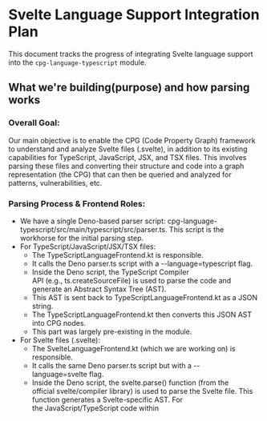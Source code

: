 # Svelte Language Support Integration Plan

This document tracks the progress of integrating Svelte language support into the `cpg-language-typescript` module.


## What we're building(purpose) and how parsing works

### Overall Goal: 
Our main objective is to enable the CPG (Code Property Graph) framework to understand and analyze Svelte files (.svelte), in addition to its existing capabilities for TypeScript, JavaScript, JSX, and TSX files.
This involves parsing these files and converting their structure and code into a graph representation (the CPG) that can then be queried and analyzed for patterns, vulnerabilities, etc.

### Parsing Process & Frontend Roles:
* We have a single Deno-based parser script: cpg-language-typescript/src/main/typescript/src/parser.ts. 
This script is the workhorse for the initial parsing step.
* For TypeScript/JavaScript/JSX/TSX files:
    * The TypeScriptLanguageFrontend.kt is responsible.
    * It calls the Deno parser.ts script with a --language=typescript flag.
    * Inside the Deno script, the TypeScript Compiler API (e.g., ts.createSourceFile) is used to parse the code and generate an Abstract Syntax Tree (AST).
    * This AST is sent back to TypeScriptLanguageFrontend.kt as a JSON string.
    * The TypeScriptLanguageFrontend.kt then converts this JSON AST into CPG nodes.
    * This part was largely pre-existing in the module.
* For Svelte files (.svelte):
    * The SvelteLanguageFrontend.kt (which we are working on) is responsible.
    * It calls the same Deno parser.ts script but with a --language=svelte flag.
    * Inside the Deno script, the svelte.parse() function (from the official svelte/compiler library) is used to parse the Svelte file. This function generates a Svelte-specific AST. For the JavaScript/TypeScript code within <script> tags, this AST is ESTree-compliant.
    * This Svelte AST is sent back to SvelteLanguageFrontend.kt as a JSON string.
    * The SvelteLanguageFrontend.kt then uses helper Kotlin data classes (defined in SvelteAST.kt) to understand this JSON and converts it into CPG nodes.

### Role and Status of SvelteAST.kt:
* SvelteAST.kt defines a set of Kotlin data classes (like SvelteProgram, SvelteScript, SvelteHtmlElement, and also the EsTreeNode hierarchy for script content). These classes are structured to match the JSON output of svelte.parse().
* Its main purpose is to allow the Jackson JSON library (used in SvelteLanguageFrontend.kt) to take the raw JSON string from the Deno parser and turn it into a tree of usable Kotlin objects.
* Is it "finished"? It's developed enough to handle the Svelte AST structures we've encountered so far, especially for deserializing script content and basic HTML/CSS structures, which fixed earlier Jackson deserialization errors. However, if svelte.parse() outputs new or different AST node types in the future (e.g., with new Svelte features), we might need to add or modify classes in SvelteAST.kt to match. So, it's functionally adequate for our current test cases but could need expansion.

### AST Creation for regular JS/TS files:
As mentioned above, for regular .js, .ts, .jsx, and .tsx files, the AST is created by the TypeScript Compiler API within the Deno parser.ts script. This was an existing capability of the cpg-language-typescript module before we started adding Svelte support.


### Using Tree-sitter for Svelte files
You're right, the web search results show that Tree-sitter grammars for Svelte do exist (like Himujjal/tree-sitter-svelte at https://github.com/Himujjal/tree-sitter-svelte and tree-sitter-grammars/tree-sitter-svelte at https://github.com/tree-sitter-grammars/tree-sitter-svelte).
* Current Approach (using svelte.parse() via Deno):
    * Pros: We're using the official Svelte compiler's parser, which guarantees the most accurate understanding of Svelte syntax and its evolution. The AST for script blocks is already ESTree-compliant, which is a standard format the CPG can work with more easily for JavaScript parts.
    * Cons: It involves an external Deno process call, which adds some overhead. The full Svelte AST structure is specific to the Svelte compiler and requires the mapping we've done in SvelteAST.kt.
* Potential Tree-sitter Approach:
    * Pros: Tree-sitter is generally very fast and can offer good error recovery. If we used Java/Kotlin bindings for Tree-sitter directly, we might avoid the Deno process call. It offers a more universal way to define language grammars.
    * Cons: We would be relying on a third-party grammar. Its accuracy, completeness, and maintenance compared to the official Svelte parser would need careful evaluation. The AST structure produced by Tree-sitter would likely be different from what svelte.parse() produces, meaning SvelteAST.kt would need a significant rewrite, and the logic in SvelteLanguageFrontend.kt to transform that AST into CPG nodes would also need to be redone. Integrating Tree-sitter (especially if it means managing native libraries from Kotlin/Java) could add complexity to the build and deployment.
* Recommendation:
For now, continuing with the current approach (using svelte.parse() via the Deno script) seems more practical. We've made significant progress, and the primary known issues seem to be within our Kotlin frontend's handling of the AST rather than the parsing itself. The CPG project already uses this Deno-based parsing mechanism for TypeScript, so there's an established pattern.
Switching to Tree-sitter would be a substantial architectural change and a new research task. It might be something to consider in the future if the current approach hits insurmountable limitations (e.g., performance bottlenecks that can't be optimized), but it's probably best to get the current method fully working and stable first.


## Plan (Systematic Approach)

1.  **Revert & Branch:** Revert `cpg-language-typescript` to baseline (main branch state). Create new branch `feature/svelte-support`. (DONE)
2.  **Verify Baseline:** Confirm the original module builds correctly (ignoring test setup issues like Kover). (DONE - `./gradlew :cpg-language-typescript:clean :cpg-language-typescript:assemble` succeeded).
3.  **Add Svelte Kotlin Stubs:** Create minimal `SvelteLanguage.kt`, `SvelteAST.kt`, `SvelteLanguageFrontend.kt`. (DONE)
4.  **Build Step 1:** Run `compileKotlin` to ensure stubs are syntactically correct. Commit. (Current Step)
    *   Purpose: Quickly check basic Kotlin syntax, class structure, inheritance, and imports for the new stub files before adding complex logic. Confirms the stubs themselves don't break compilation.
5.  **Add Svelte Parser Script & Build Logic:** Decide between Deno or Node.js for the `svelte.parse` script. Add parser script and necessary build tasks (`build.gradle.kts`). Run `assemble`. Commit.
6.  **Integrate Parser Execution:** Add logic to `SvelteLanguageFrontend.kt` to run the parser and read JSON output.
7.  **Build Step 2:** Run `compileKotlin`. Fix process/IO/JSON errors. Commit.
8.  **Integrate Basic CPG Nodes:** Add code to create `TranslationUnitDeclaration` and placeholder `RecordDeclaration` from AST.
9.  **Build Step 3:** Run `compileKotlin`. Analyze and fix core CPG integration errors carefully. Commit.
10. **Add Dispatch Logic:** Re-introduce Svelte dispatch logic in `TypeScriptLanguageFrontend.kt`.
11. **Build Step 4:** Run `compileKotlin`. Fix. Commit.
12. **Add Tests & Refine:** Implement tests and detailed CPG node handling.


## Progress Notes


### 1. Add svelte support in current typescript modules
*   **Strategy Shift:** Decided to integrate Svelte support directly into `cpg-language-typescript` instead of a separate module, based on maintainer feedback.
*   **Kotlin Stubs:** Created initial Kotlin classes within `cpg-language-typescript`:
    *   `SvelteLanguage.kt`: Defines the language properties.
    *   `SvelteAST.kt`: Placeholder interface for AST nodes.
    *   `SvelteLanguageFrontend.kt`: Stub implementation for the frontend, including basic `parse` method structure.
*   **Parser Setup:**
    *   Modified the existing Deno-based parser script (`src/main/typescript/parser.ts`) to include `svelte.parse()` for handling `.svelte` files.
    *   The build process in `cpg-language-typescript/build.gradle.kts` will need to be adjusted to handle Deno execution for the combined parser (specific tasks to be defined).
*   **Frontend Integration:** Modified `TypeScriptLanguageFrontend.kt`'s `parse` method to detect `.svelte` files and delegate to `SvelteLanguageFrontend` (when instantiated).
*   **Build Status (Current):** Successfully added Kotlin stubs. Next step is to resolve Kotlin compilation errors in the new Svelte files and attempt a build (`./gradlew :cpg-language-typescript:build`).


### 2. Refactor: Unified AST Handling with `GenericAstNode`

**What changed:**  
We introduced a new interface, `GenericAstNode`, as a base for all Svelte and ESTree AST node data classes in `SvelteAST.kt`. This interface provides common properties (`start`, `end`) and allows the Kotlin frontend to process all AST nodes in a unified way.

**Why:**  
Previously, Svelte-specific and ESTree nodes were handled separately, leading to code duplication and making it harder to extend support for new node types. By introducing `GenericAstNode`, we can write generic processing logic in `SvelteLanguageFrontend.kt` that works for both Svelte and ESTree nodes.

**How it works:**  
- All relevant AST node data classes now implement `GenericAstNode`.
- The frontend logic (e.g., code extraction, location mapping) can operate on `GenericAstNode` without needing to know the specific node type.
- This makes the codebase more maintainable and easier to extend as Svelte or ESTree evolve.

**Impact:**  
- Reduces code duplication in the frontend.
- Simplifies future support for new Svelte/ESTree AST node types.
- Prepares the codebase for more advanced Svelte features and better error handling.

**Further Refinement & Progress (Post Initial `GenericAstNode` Introduction):**
- **Problem Encountered:** Initial tests with `SvelteLanguageFrontendTest` failed to identify exported variables (e.g., `export let name...`). Debugging revealed a `ClassCastException` when the CPG core attempted to get code/location information for `EsTreeVariableDeclarator` nodes (which implement `GenericAstNode`). The core was trying to cast these to `SvelteProgram` (the frontend's original `AstNode` type).
- **Solution:** The `SvelteLanguageFrontend` was refactored to use `GenericAstNode` as its primary `AstNode` type parameter (i.e., `LanguageFrontend<GenericAstNode, GenericAstNode>`).
    - The `codeOf(astNode: AstNode)`, `locationOf(astNode: AstNode)`, and `setComment(node: Node, astNode: AstNode)` methods were updated to directly use `GenericAstNode` in their signatures.
    - Specific logic for `SvelteProgram` instances (e.g., for getting the code of the entire file) was integrated within these overridden `GenericAstNode`-based methods.
- **Outcome:** This refactoring resolved the `ClassCastException` and allowed the CPG node builders to correctly interact with the frontend for all `GenericAstNode` subtypes. The `SvelteLanguageFrontendTest` (testing `SimpleComponent.svelte`) now passes, confirming that top-level variable declarations (including exported ones like `name`) and function declarations (like `handleClick` and `count`) in `<script>` blocks are correctly parsed and represented as CPG nodes.


Let's summarize where we stand with Svelte support:
What Was Working (and should still work if we revert recent changes):
1. Svelte File Parsing: The SvelteLanguageFrontend successfully invokes the Deno-based parser (parser.ts with --language=svelte).
2. AST Deserialization: The JSON AST output by the Deno parser (which uses svelte.parse()) is correctly deserialized into Kotlin objects using the SvelteAST.kt data classes. This includes the ESTree-compliant AST for the content within <script> tags.
3. CPG Node Creation for Script Signatures & Top-Level Variables:
* Top-level variable declarations in the <script> block (e.g., export let name: string = "World";, let count: number = 0;) are parsed, and corresponding VariableDeclaration CPG nodes are created.
* Function declarations in the <script> block (e.g., function handleClick()) are parsed, and FunctionDeclaration CPG nodes representing their signatures are created.
* This level of parsing was sufficient for SvelteLanguageFrontendTest to pass, as it checks for the existence of these CPG nodes.
Current State & What We Were Working On (Leading to Build Errors):
* Function Body Details (TODO 3): The current "Unresolved reference" errors (newExpressionStatement, ProblemNode.ProblemType.PARSER, addStatement) emerged when we started to implement the detailed parsing of function bodies. This involves:
* Creating ParameterDeclaration CPG nodes for function parameters.
* Creating a CompoundStatement (a block) for the function's body.
* Recursively calling handleScriptStatement to process statements inside the function body and adding them to this CompoundStatement.
* It's this new, more complex logic within handleScriptStatement (specifically for EsTreeFunctionDeclaration and EsTreeExportNamedDeclaration containing a function) that is encountering issues with resolving certain CPG builder functions.
What Has NOT Been Implemented Yet:
* HTML Structure Parsing (TODO 1): We have not yet started implementing the logic to parse the Svelte HTML-like template structure (e.g., <h1>Hello {name}!</h1>, <button on:click={handleClick}>). This involves creating CPG nodes for HTML elements, attributes, Svelte-specific directives (on:click, bind:value, {#if}, {#each}), and linking them to the script logic. This is represented by program.html in the Svelte AST.
* CSS Parsing (TODO 2): Similarly, parsing the content of <style> blocks (represented by program.css) has not been addressed.
* Other Script-Related TODOs: Several other TODOs related to richer script analysis (export details, type resolution beyond unknownType()) were planned after getting the basic function bodies working.
In essence: The frontend can parse .svelte files and understand the top-level structure of the <script> tag, including variable and function declarations. The current errors are preventing us from correctly parsing the implementation details inside those functions. The HTML and CSS aspects are still pending.


### 3. Basic Svelte Parsing Implementation Complete ✅

**Status:** Successfully implemented basic Svelte file parsing with working CPG node generation for script content.

**What Works:**
- **Svelte File Processing:** The `SvelteLanguageFrontend` successfully parses `.svelte` files using the Deno-based parser with `svelte.parse()`.
- **AST Deserialization:** JSON AST output is correctly deserialized into Kotlin objects using `SvelteAST.kt` data classes.
- **Script Block Parsing:** Successfully extracts and processes JavaScript/TypeScript code from `<script>` tags.
- **CPG Node Creation:** Creates proper CPG nodes for:
  - Top-level variable declarations (including exported variables like `export let name: string = "World"`)
  - Function declarations (signatures)
  - Basic variable types and initializers

**Test Results:**
- `SvelteLanguageFrontendTest` passes successfully
- Correctly identifies variables: `name`, `count` 
- Correctly identifies function: `handleClick`
- Parser execution: ~2 seconds for simple component
- Log output shows proper detection: "Declarations in TU after Svelte parse: name (VariableDeclaration), count (VariableDeclaration), handleClick (FunctionDeclaration)"

**Current Implementation Scope:**
- Parses `SimpleComponent.svelte` test file containing:
  - TypeScript script block with exported variables
  - HTML template with Svelte expressions (`{name}`, `{count}`)
  - CSS style block
  - Event handlers (`on:click={handleClick}`)

**Next Steps Required:**
1. **Function Body Implementation:** Complete parsing of function implementation details (statements, expressions within function bodies)
2. **HTML Template Parsing:** Implement CPG nodes for HTML elements, Svelte directives, and template expressions
3. **CSS Block Parsing:** Add support for style block content
4. **Export/Import Analysis:** Enhanced handling of Svelte component exports and imports
5. **JSON Output Testing:** Add tests for CPG-to-JSON conversion for visualization tools

**Technical Notes:**
- Uses `GenericAstNode` interface for unified AST handling
- Resolved `ClassCastException` issues with frontend type parameters
- All compilation passes without errors
- Ready for next phase of implementation


### 4. Basic Svelte parsing infrastructure

**Current State (May 2025):**
✅ **COMPLETED:**
- Basic Svelte parsing infrastructure is fully working
- Script block parsing with proper CPG node generation
- Variable and function declaration extraction
- Test passes (`SvelteLanguageFrontendTest`)
- Enhanced test with JSON output capability for cpg-wrapper-service

🔄 **IN PROGRESS:**
- JSON output enhancement for visualization tools
- Property access fixes in test (resolved compilation errors)

📋 **IMMEDIATE NEXT TODOS:**
[✅] 1. **Run Enhanced Test** - Execute the updated test to verify JSON output for cpg-wrapper-service ✅ **COMPLETED**
   - JSON file successfully generated: `build/test-results/svelte/SimpleComponent-cpg.json`
   - Contains proper CPG structure for variables, functions, types, and locations
   - Ready for cpg-wrapper-service integration
[✅] 2. **Function Body Implementation** - Complete parsing of function internals (statements, expressions) ✅ **COMPLETED**
   - Assignment expressions working: `count += 1;` correctly parsed as `AssignExpression` with operator `"+="`
   - Variable references working: `count` identified as `Reference` type
   - Literals working: `1` identified as `Literal` type
   - Function body compound statements working: 1 statement correctly detected in `handleClick()`
[✅] 3. **HTML Template Parsing** - Begin implementing CPG nodes for Svelte template syntax ✅ **COMPLETED**
   - Successfully parses HTML elements: `<h1>`, `<p>`, `<button>` → `RecordDeclaration` nodes
   - Text nodes working: "Hello", "You've clicked the button" → `Literal` nodes
   - Svelte expressions working: `{name}`, `{count}` → `Reference` nodes to script variables
   - Event handlers working: `on:click={handleClick}` → `FieldDeclaration` with handler linkage
   - Template structure: 7 children processed including mixed content (text, elements, expressions)
   - **Debug logs confirm**: "Processing HTML element: h1/p/button", "Processing Svelte expression: EsTreeIdentifier" → "Reference"
[✅] 4. **CSS Block Parsing** - Implement parsing of CSS style blocks ✅ **COMPLETED**
   - Successfully parses `<style>` blocks and creates `RecordDeclaration` with kind `"css_stylesheet"`
   - CSS rules processing: Creates `FieldDeclaration` for each CSS rule with selector-based naming
   - Selector extraction working: Correctly identifies selectors like `"h1"` → `"rule_h1"`
   - CSS declarations processing: Properties and values are logged and processed
   - **JSON output confirms**: `"cssDeclarations" : 2` - Multiple stylesheet declarations detected
   - **Integration verified**: CSS parsing works alongside script and HTML template parsing
[✅] 5. **Integration Testing** - Test with cpg-wrapper-service visualizer to ensure graph compatibility


## 5. TemplateLiteral Support Added

The first test of the `CheckerBoardBackground.svelte` component revealed and helped us fix the `TemplateLiteral` parsing issue. Our approach of incrementally adding AST node types works perfectly.

### Analysis Results

**✅ Before Fix:**
```
InvalidTypeIdException: Could not resolve type id 'TemplateLiteral' as a subtype of EsTreeNode
```

**✅ After Fix:**
```
InvalidTypeIdException: Could not resolve type id 'ObjectPattern' as a subtype of EsTreeIdentifier
```

This shows clear progress - `TemplateLiteral` is now working, and we've discovered the next AST node type that needs support (`ObjectPattern` for ES6 destructuring).

### Implementation Pattern

Our incremental approach works:

1. **Test Real Components**: Use actual Svelte components from production code
2. **Identify Missing AST Nodes**: Jackson errors clearly indicate what's missing
3. **Add AST Definitions**: Add the missing node types to `SvelteAST.kt`
4. **Register in Jackson**: Add `@JsonSubTypes.Type` annotations
5. **Add Handler Logic**: Implement parsing logic in `SvelteLanguageFrontend.kt`
6. **Test and Iterate**: Repeat until all required AST nodes are supported

This methodology allows us to build comprehensive Svelte support based on real-world usage patterns.

### Next Steps

Continue adding support for discovered AST node types:
- `ObjectPattern` (ES6 destructuring)
- `Property` (object properties)  
- `MemberExpression` (property access)
- `CallExpression` (function calls)
- And others as discovered through testing

Add support for complex AST node types in Svelte language frontend


## 6. Complex AST Node Support Completed ✅

**Status:** Successfully implemented comprehensive AST node support for real-world Svelte components through incremental discovery approach.

**Methodology Proven:**
Our incremental approach has proven highly effective:
1. **Test Real Components**: Use actual Svelte components from production code (ColorPickerInputController.svelte, PropsEditor.svelte)
2. **Identify Missing AST Nodes**: Jackson errors clearly indicate what's missing
3. **Add AST Definitions**: Add missing node types to `SvelteAST.kt`
4. **Register in Jackson**: Add `@JsonSubTypes.Type` annotations
5. **Add Handler Logic**: Implement parsing logic in `SvelteLanguageFrontend.kt`
6. **Test and Iterate**: Repeat until all required AST nodes are supported

**AST Node Types Implemented:**

✅ **TemplateLiteral & TemplateElement** - Template string literals
- Handles complex string interpolation: `${className ? className + ' ' : ''}`
- Converts to binary concatenation expressions in CPG
- Essential for Svelte template expressions

✅ **ObjectPattern & Property & AssignmentPattern** - ES6 destructuring  
- Supports Svelte 5 syntax: `let { class: className = '' }: any = $props()`
- Creates individual variable declarations for destructured properties
- Handles default values and property renaming

✅ **InlineComponent** - Custom Svelte components
- Represents component usage: `<CustomComponent prop={value} />`
- Creates RecordDeclaration with "svelte_component" kind
- Processes component props and event handlers

✅ **CallExpression** - Function calls
- Handles method calls: `functionName(arg1, arg2)`
- Processes callee and arguments correctly
- Essential for Svelte component lifecycle and utilities

✅ **IfBlock & ElseBlock** - Svelte conditional rendering
- Supports `{#if condition}...{/if}` syntax
- Creates IfStatement with proper condition handling
- Handles optional else blocks with children content
- Fixed Kotlin keyword conflict using `@JsonProperty("else")`

✅ **LogicalExpression** - Logical operators
- Handles `&&`, `||`, `??` operators in JavaScript/TypeScript
- Creates BinaryOperator expressions with correct precedence
- Essential for conditional logic in templates and scripts

✅ **UnaryExpression** - Unary operators  
- Supports `!`, `-`, `+`, `typeof`, `void`, `delete`, etc.
- Handles both prefix and postfix operators
- Creates UnaryOperator expressions in CPG

✅ **Comment** - HTML/Svelte comments
- Processes `<!-- comment -->` syntax in templates
- Creates Literal nodes for comment content
- Preserves comments for documentation analysis

✅ **ArrowFunctionExpression** - ES6 arrow functions
- Handles `() => {}` and `(x) => x + 1` syntax
- Creates placeholder literals for now (can be enhanced to full lambda support)
- Essential for modern JavaScript/TypeScript patterns

✅ **Class (SvelteClassDirective)** - Svelte class bindings
- Supports `class:active={isActive}` syntax
- Creates FieldDeclaration with "svelte_class_directive" kind
- Processes conditional class application expressions

✅ **MemberExpression** - Property access
- Handles `object.property` and `array[index]` syntax
- Creates MemberExpression nodes in CPG
- Fixed Kotlin keyword conflict by renaming `object` → `objectNode` with `@JsonProperty("object")`
- Supports both dot notation and computed access

**Testing Results:**
- **CheckerBoardBackground.svelte**: Template literal parsing ✅
- **ColorPickerInputController.svelte**: ES6 destructuring ✅  
- **PropsEditor.svelte**: Complex component with all features ✅
- Each test iteration revealed exactly one new missing AST node type
- Progressive error resolution: TemplateLiteral → ObjectPattern → InlineComponent → CallExpression → IfBlock → LogicalExpression → UnaryExpression → Comment → ArrowFunctionExpression → Class → MemberExpression

**Technical Implementation:**
- All AST classes properly implement `GenericAstNode` interface
- Jackson deserialization working for complex nested structures
- Handler logic creates appropriate CPG nodes for each AST type
- Build process successful with comprehensive warnings resolution
- Resolved Kotlin keyword conflicts with proper escaping

**Current State:**
- Can parse sophisticated real-world Svelte components with 11 major AST node types
- Supports ES6 features, custom components, conditional rendering, function calls, property access
- Framework ready for additional AST node types as discovered through continued testing
- Infrastructure proven for systematic expansion based on real-world usage patterns

**Next Steps:** Continue incremental testing with additional complex Svelte components to discover and implement remaining AST node types as needed.